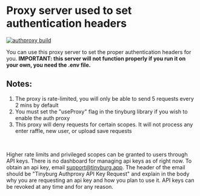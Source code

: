 # Proxy server used to set authentication headers

[![authproxy build](https://github.com/leonitousconforti/tinyburg/actions/workflows/build.yml/badge.svg?branch=authproxy)](https://github.com/leonitousconforti/tinyburg/actions/workflows/build.yml)

You can use this proxy server to set the proper authentication headers for you. **IMPORTANT: this server will not function properly if you run it on your own, you need the .env file.**

## Notes:

1. The proxy is rate-limited, you will only be able to send 5 requests every 2 mins by default
2. You must set the "useProxy" flag in the tinyburg library if you wish to enable the auth proxy
3. This proxy will deny requests for certain scopes. It will not process any enter raffle, new user, or upload save requests

<br>

Higher rate limits and privileged scopes can be granted to users through API keys. There is no dashboard for managing api keys as of right now. To obtain an api key, email <support@tinyburg.app>. The header of the email should be "Tinyburg Authproxy API Key Request" and explain in the body why you are requesting an api key and how you plan to use it. API keys can be revoked at any time and for any reason.
